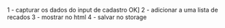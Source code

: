 1 - capturar os dados do input de cadastro OK]
2 - adicionar a uma lista de recados
3 - mostrar no html
4 - salvar no storage
